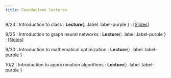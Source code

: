 ```yaml
---
title: Foundations lectures
---
```


9/23
: Introduction to class
  : **Lecture**{: .label .label-purple }
: [[Slides]](https://vitercik.github.io/ai4algs_25/assets/pdf/first_class.pdf)

9/25
: Introduction to graph neural networks
  : **Lecture**{: .label .label-purple }
: [[Notes]](https://vitercik.github.io/ai4algs_25/assets/pdf/GNNs.pdf)

9/30
: Introduction to mathematical optimization
  : **Lecture**{: .label .label-purple }

10/2
: Introduction to approximation algorithms
  : **Lecture**{: .label .label-purple }